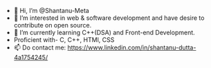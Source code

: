- 👋 Hi, I’m @Shantanu-Meta
- 👀 I’m interested in web & software development and have desire to contribute on open source.
- 🌱 I’m currently learning C++(DSA) and Front-end Development.
- Proficient with- C, C++, HTMl, CSS
- 📫 Do contact me: https://www.linkedin.com/in/shantanu-dutta-4a1754245/

<!---
Shantanu-Meta/Shantanu-Meta is a ✨ special ✨ repository because its `README.md` (this file) appears on your GitHub profile.
You can click the Preview link to take a look at your changes.
--->
